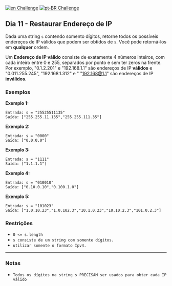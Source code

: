 [![en Challenge](https://img.shields.io/badge/-en-blue)](README.md)
[![pt-BR Challenge](https://img.shields.io/badge/-pt--BR-brightgreen)](README_pt-BR.md)

## Dia 11 - Restaurar Endereço de IP

Dada uma string `s` contendo somento dígitos, retorne todos os possíveis endereços de IP válidos que podem ser obtidos de `s`. Você pode retorná-los em **qualquer** ordem.

Um **Endereço de IP válido** consiste de exatamente 4 números inteiros, com cada inteiro entre 0 e 255, separados por ponto e sem ter zeros na frente. Por exemplo, "0.1.2.201" e "192.168.1.1" são endereços de IP **válidos** e "0.011.255.245", "192.168.1.312" e " "192.168@1.1" são endereços de IP **inválidos**.

### Exemplos

**Exemplo 1:**

```text
Entrada: s = "25525511135"
Saída: ["255.255.11.135","255.255.111.35"]
```

**Exemplo 2:**

```text
Entrada: s = "0000"
Saída: ["0.0.0.0"]
```

**Exemplo 3:**

```text
Entrada: s = "1111"
Saída: ["1.1.1.1"]
```

**Exemplo 4:**

```text
Entrada: s = "010010"
Saída: ["0.10.0.10","0.100.1.0"]
```

**Exemplo 5:**

```text
Entrada: s = "101023"
Saída: ["1.0.10.23","1.0.102.3","10.1.0.23","10.10.2.3","101.0.2.3"]
```

### Restrições

- `0 <= s.length`
- `s consiste de um string com somente dígitos.`
- `utilizar somente o formato Ipv4.`

---

### Notas

- `Todos os dígitos na string s PRECISAM ser usados para obter cada IP válido`